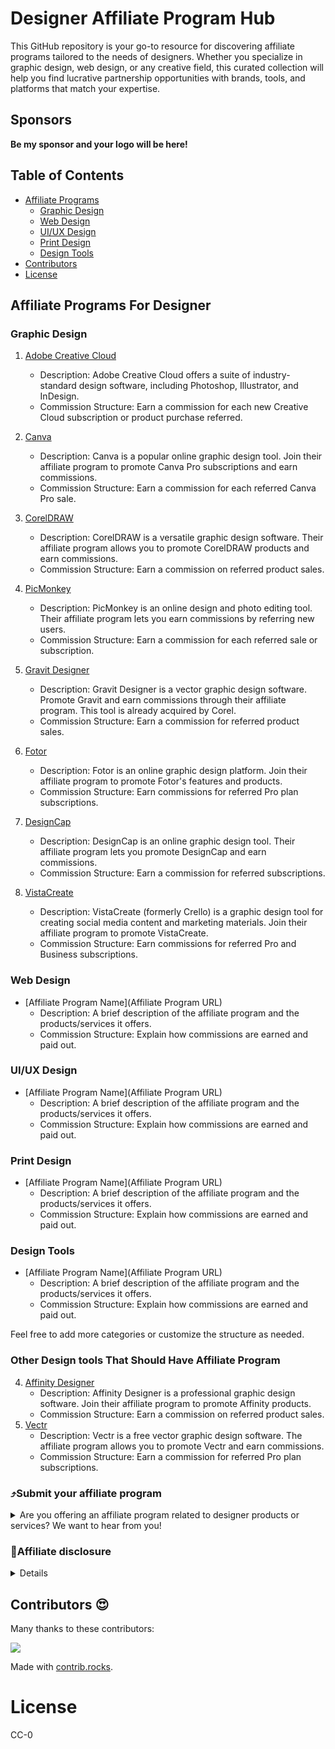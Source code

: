 # Designer Affiliate Program Hub
This GitHub repository is your go-to resource for discovering affiliate programs tailored to the needs of designers. Whether you specialize in graphic design, web design, or any creative field, this curated collection will help you find lucrative partnership opportunities with brands, tools, and platforms that match your expertise.

## Sponsors

**Be my sponsor and your logo will be here!**

## Table of Contents

- [Affiliate Programs](#affiliate-programs)
  - [Graphic Design](#graphic-design)
  - [Web Design](#web-design)
  - [UI/UX Design](#uiux-design)
  - [Print Design](#print-design)
  - [Design Tools](#design-tools)
- [Contributors](#contributors)
- [License](#license)

## Affiliate Programs For Designer

### Graphic Design

1. [Adobe Creative Cloud](https://www.adobe.com/affiliates.html)
   - Description: Adobe Creative Cloud offers a suite of industry-standard design software, including Photoshop, Illustrator, and InDesign.
   - Commission Structure: Earn a commission for each new Creative Cloud subscription or product purchase referred.

2. [Canva](https://www.canva.com/affiliates/)
   - Description: Canva is a popular online graphic design tool. Join their affiliate program to promote Canva Pro subscriptions and earn commissions.
   - Commission Structure: Earn a commission for each referred Canva Pro sale.

3. [CorelDRAW](https://www.corel.com/en/partner-program/)
   - Description: CorelDRAW is a versatile graphic design software. Their affiliate program allows you to promote CorelDRAW products and earn commissions.
   - Commission Structure: Earn a commission on referred product sales.

5. [PicMonkey](https://www.picmonkey.com/promos/partner-with-us)
   - Description: PicMonkey is an online design and photo editing tool. Their affiliate program lets you earn commissions by referring new users.
   - Commission Structure: Earn a commission for each referred sale or subscription.

6. [Gravit Designer](https://www.corel.com/en/partner-program)
   - Description: Gravit Designer is a vector graphic design software. Promote Gravit and earn commissions through their affiliate program. This tool is already acquired by Corel.
   - Commission Structure: Earn a commission for referred product sales.

7. [Fotor](https://www.fotor.com/affiliates.html)
   - Description: Fotor is an online graphic design platform. Join their affiliate program to promote Fotor's features and products.
   - Commission Structure: Earn commissions for referred Pro plan subscriptions.

9. [DesignCap](https://www.designcap.com/affiliate.html)
   - Description: DesignCap is an online graphic design tool. Their affiliate program lets you promote DesignCap and earn commissions.
   - Commission Structure: Earn a commission for referred subscriptions.

10. [VistaCreate](https://create.vista.com/affiliates/)
    - Description: VistaCreate (formerly Crello) is a graphic design tool for creating social media content and marketing materials. Join their affiliate program to promote VistaCreate.
    - Commission Structure: Earn commissions for referred Pro and Business subscriptions.

### Web Design

- [Affiliate Program Name](Affiliate Program URL)
  - Description: A brief description of the affiliate program and the products/services it offers.
  - Commission Structure: Explain how commissions are earned and paid out.

### UI/UX Design

- [Affiliate Program Name](Affiliate Program URL)
  - Description: A brief description of the affiliate program and the products/services it offers.
  - Commission Structure: Explain how commissions are earned and paid out.

### Print Design

- [Affiliate Program Name](Affiliate Program URL)
  - Description: A brief description of the affiliate program and the products/services it offers.
  - Commission Structure: Explain how commissions are earned and paid out.

### Design Tools

- [Affiliate Program Name](Affiliate Program URL)
  - Description: A brief description of the affiliate program and the products/services it offers.
  - Commission Structure: Explain how commissions are earned and paid out.

Feel free to add more categories or customize the structure as needed.

### Other Design tools That Should Have Affiliate Program
4. [Affinity Designer](https://affinity.serif.com/en-us/affiliates/)
   - Description: Affinity Designer is a professional graphic design software. Join their affiliate program to promote Affinity products.
   - Commission Structure: Earn a commission on referred product sales.
8. [Vectr](https://vectr.com/affiliates)
   - Description: Vectr is a free vector graphic design software. The affiliate program allows you to promote Vectr and earn commissions.
   - Commission Structure: Earn a commission for referred Pro plan subscriptions.



### :arrow_heading_up:Submit your affiliate program

<details>
  <summary>Are you offering an affiliate program related to designer products or services? We want to hear from you!</summary>
  <br>  
  
  If you have an affiliate program that offers designer-related products or services, we invite you to join forces with us. Let's empower designer to monetize their expertise while promoting valuable resources within our thriving community.
  <br>  

  Create an issue or PR on this repository to discuss the exciting possibilities of partnering with the Designer's Affiliate Program Hub. Together, we can create a mutually beneficial collaboration that drives growth and success for all parties involved.
  <br>  
  
Note: We carefully evaluate and select affiliate programs based on their relevance, quality, and alignment with our community's interests.
  
</details>

### :open_hands:Affiliate disclosure
<details>
  <br>  
  This Designer's Affiliate Program Hub repository may contain affiliate links. When you click on these links and make a purchase or take action, we may earn a commission at no additional cost to you.
  <br>  
  <br>  

  We carefully select and review affiliate programs relevant to designers, aiming to provide valuable resources and recommendations. However, please note that our inclusion of affiliate links does not imply endorsement or guarantee of the linked products or services.
  <br>  
  We appreciate your support, which helps us maintain and improve this repository. Your trust is important to us, and we are committed to providing transparent and reliable information. If you have any questions or concerns, please feel free to reach out to us.
</details>

## Contributors 😍

Many thanks to these contributors:

<a href="https://github.com/digital-marketing-engineer/designer-affiliate-program-hub/graphs/contributors">
  <img src="https://contrib.rocks/image?repo=digital-marketing-engineer/designer-affiliate-program-hub" />
</a>

Made with [contrib.rocks](https://contrib.rocks).

# License

CC-0

